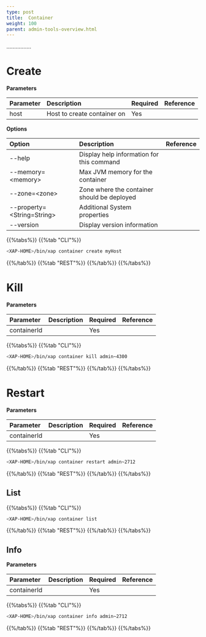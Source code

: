 ```yaml
---
type: post
title:  Container
weight: 100
parent: admin-tools-overview.html
---
```


................
 
 
# Create 

**Parameters**

|  Parameter  |  Description    | Required | Reference |
|:-----|:-----|:----------------------------|:---------|
| host   |  Host to create container on | Yes | | 

**Options** 

|  Option  |  Description    |  Reference |
|:-----|:-----|:----------------------------|
| --help      |  Display help information for this command    |  |
| --memory=\<memory\>   |  Max JVM memory for the container    |  |
| --zone=\<zone\>     |  Zone where the container should be deployed   |  |
| --property=\<String=String\>  | Additional System properties|  |
| --version   | Display version information | |


{{%tabs%}}
{{%tab "CLI"%}}

```bash
<XAP-HOME>/bin/xap container create myHost
```
{{%/tab%}}
{{%tab "REST"%}} 
{{%/tab%}}
{{%/tabs%}}
 
# Kill 

**Parameters**
 
|  Parameter  |  Description    | Required | Reference |
|:-----|:-----|:----------------------------|:---------|
| containerId   |    | Yes | | 
 
{{%tabs%}}
{{%tab "CLI"%}}
```bash
<XAP-HOME>/bin/xap container kill admin~4300
```
{{%/tab%}}
{{%tab "REST"%}}
{{%/tab%}}
{{%/tabs%}}
 
# Restart

**Parameters**
 
|  Parameter  |  Description    | Required | Reference |
|:-----|:-----|:----------------------------|:---------|
| containerId   |    | Yes | | 
 
{{%tabs%}}
{{%tab "CLI"%}}
```bash
<XAP-HOME>/bin/xap container restart admin~2712
```
{{%/tab%}}
{{%tab "REST"%}}
{{%/tab%}}
{{%/tabs%}}

## List 

{{%tabs%}}
{{%tab "CLI"%}}
```bash
<XAP-HOME>/bin/xap container list
```
{{%/tab%}}
{{%tab "REST"%}}
{{%/tab%}}
{{%/tabs%}}



## Info

**Parameters**
 
|  Parameter  |  Description    | Required | Reference |
|:-----|:-----|:----------------------------|:---------|
| containerId   |    | Yes | | 


{{%tabs%}}
{{%tab "CLI"%}}
```bash
<XAP-HOME>/bin/xap container info admin~2712
```
{{%/tab%}}
{{%tab "REST"%}}
{{%/tab%}}
{{%/tabs%}}
 